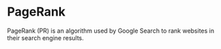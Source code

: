 # PageRank
PageRank (PR) is an algorithm used by Google Search to rank websites in their search engine results. 
